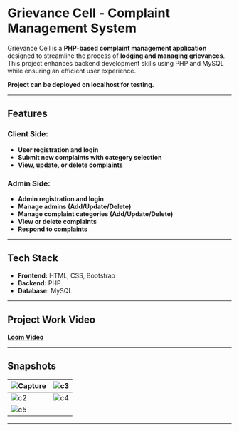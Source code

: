 # Grievance Cell - Complaint Management System

Grievance Cell is a **PHP-based complaint management application** designed to streamline the process of **lodging and managing grievances**. This project enhances backend development skills using PHP and MySQL while ensuring an efficient user experience.

**Project can be deployed on localhost for testing.**

---

## Features

### Client Side:

- **User registration and login**
- **Submit new complaints with category selection**
- **View, update, or delete complaints**

### Admin Side:

- **Admin registration and login**
- **Manage admins (Add/Update/Delete)**
- **Manage complaint categories (Add/Update/Delete)**
- **View or delete complaints**
- **Respond to complaints**

---

## Tech Stack

- **Frontend:** HTML, CSS, Bootstrap
- **Backend:** PHP
- **Database:** MySQL

---

## Project Work Video

[**Loom Video**](https://www.loom.com/share/9689791313f8441e8830ed5ba988143a)

---

## Snapshots

| ![Capture](https://user-images.githubusercontent.com/68563695/230209301-0e0085b6-ee85-46d7-acc6-9ecac2f186a7.JPG) | ![c3](https://user-images.githubusercontent.com/68563695/230209356-38e13dd6-af6a-4c35-a9cf-4b668b018dc7.JPG) |
| ----------------------------------------------------------------------------------------------------------------- | ------------------------------------------------------------------------------------------------------------ |
| ![c2](https://user-images.githubusercontent.com/68563695/230209452-1303a2a1-9f2b-4ead-9da4-857f22106595.JPG)      | ![c4](https://user-images.githubusercontent.com/68563695/230209510-3d805dae-a0be-4046-9f94-450b5d939afe.JPG) |
| ![c5](https://user-images.githubusercontent.com/68563695/230209544-2d76ab90-e9ef-4edd-b414-6e7a48d85849.JPG)      |                                                                                                              |

---
